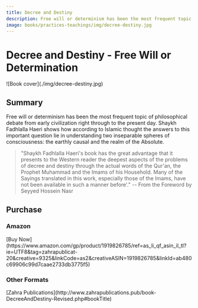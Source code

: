 ```yaml
---
title: Decree and Destiny
description: Free will or determinism has been the most frequent topic of philosophical debate from early civilization right through to the present day. Shaykh Haeri here discusses the Islamic understanding of this most critical issue.
image: books/practices-teachings/img/decree-destiny.jpg
---
```


# Decree and Destiny - Free Will or Determination

<div markdown="1" class="cover-image">
![Book cover](./img/decree-destiny.jpg)
</div>

## Summary

Free will or determinism has been the most frequent topic of philosophical debate from early civilization right through to the present day. Shaykh Fadhlalla Haeri shows how according to Islamic thought the answers to this important question lie in understanding two inseparable spheres of consciousness: the earthly causal and the realm of the Absolute.

> "Shaykh Fadhlalla Haeri's book has the great advantage that it presents to the Western reader the deepest aspects of the problems of decree and destiny through the actual words of the Qur'an, the Prophet Muhammad and the Imams of his Household. Many of the Sayings translated in this work, especially those of the Imams, have not been available in such a manner before'." -- From the Foreword by Seyyed Hossein Nasr

## Purchase

### Amazon

<div markdown="3" class="purchase-link">
[Buy Now](https://www.amazon.com/gp/product/1919826785/ref=as_li_qf_asin_il_tl?ie=UTF8&tag=zahrapublicat-20&creative=9325&linkCode=as2&creativeASIN=1919826785&linkId=ab480c69906c99d7caae2733db3775f5)
</div>

### Other Formats

<div markdown="3" class="purchase-link">
[Zahra Publications](http://www.zahrapublications.pub/book-DecreeAndDestiny-Revised.php#bookTitle)
</div>


